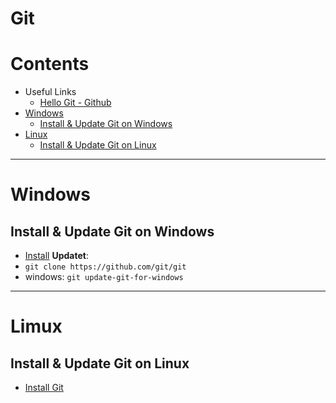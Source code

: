 # Git

Contents
=======================

* Useful Links
    * [Hello Git - Github](https://docs.github.com/en/get-started/quickstart/set-up-git)
* [Windows](#windows)
    * [Install & Update Git on Windows](#install--update-git-on-windows)
* [Linux](#linux)
    * [Install & Update Git on Linux](#install--update-git-on-linux)

------

# Windows
## Install & Update Git on Windows
* [Install](https://www.atlassian.com/git/tutorials/install-git#windows)
**Updatet**: 
* `git clone https://github.com/git/git`
* windows: `git update-git-for-windows`

------

# Limux
## Install & Update Git on Linux
* [Install Git](https://www.atlassian.com/git/tutorials/install-git#linux)